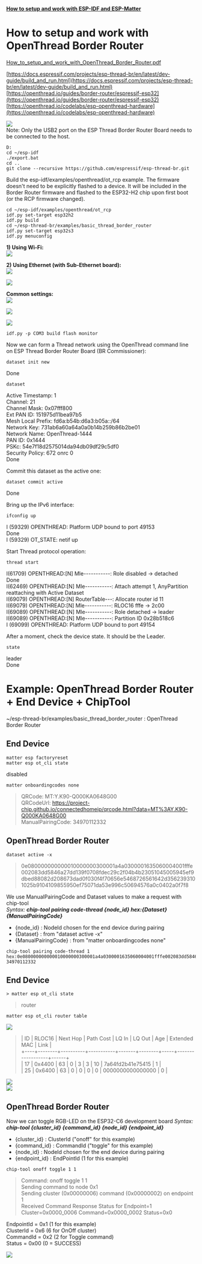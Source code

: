 [**How to setup and work with ESP-IDF and ESP-Matter**](https://github.com/mozolin/matter-thread)  
# How to setup and work with OpenThread Border Router
[How_to_setup_and_work_with_OpenThread_Border_Router.pdf](docs/How_to_setup_and_work_with_OpenThread_Border_Router.pdf)  

[https://docs.espressif.com/projects/esp-thread-br/en/latest/dev-guide/build_and_run.html](https://docs.espressif.com/projects/esp-thread-br/en/latest/dev-guide/build_and_run.html)  
[https://openthread.io/guides/border-router/espressif-esp32](https://openthread.io/guides/border-router/espressif-esp32)  
[https://openthread.io/codelabs/esp-openthread-hardware](https://openthread.io/codelabs/esp-openthread-hardware)  
 
![](../images/otbr/esp-thread-border-router-board.png)  
Note: Only the USB2 port on the ESP Thread Border Router Board needs to be connected to the host.

~~~
D:
cd ~/esp-idf
./export.bat
cd ..
git clone --recursive https://github.com/espressif/esp-thread-br.git
~~~

Build the esp-idf/examples/openthread/ot_rcp example. The firmware doesn't need to be explicitly flashed to a device. It will be included in the Border Router firmware and flashed to the ESP32-H2 chip upon first boot (or the RCP firmware changed).
~~~
cd ~/esp-idf/examples/openthread/ot_rcp
idf.py set-target esp32h2
idf.py build
cd ~/esp-thread-br/examples/basic_thread_border_router
idf.py set-target esp32s3
idf.py menuconfig
~~~

**1) Using Wi-Fi:**  
![](../images/otbr/esp_otbr_menuconfig_01.png)

**2) Using Ethernet (with Sub-Ethernet board):**  
![](../images/otbr/esp-thread-border-router-sub-ethernet.png)  
  
![](../images/otbr/esp_otbr_menuconfig_02.png)  
  
**Common settings:**  
![](../images/otbr/esp_otbr_menuconfig_03.png)  
 
![](../images/otbr/esp_otbr_menuconfig_04.png)  

![](../images/otbr/esp_otbr_menuconfig_05.png)  

~~~
idf.py -p COM3 build flash monitor
~~~

Now we can form a Thread network using the OpenThread command line on ESP Thread Border Router Board (BR Commissioner):
~~~
dataset init new
~~~
Done

~~~
dataset
~~~
Active Timestamp: 1  
Channel: 21  
Channel Mask: 0x07fff800  
Ext PAN ID: 151975d11bea97b5  
Mesh Local Prefix: fd6a:b54b:d6a3:b05a::/64  
Network Key: 731ab6a60a64a0a0b14b259b86b2be01  
Network Name: OpenThread-1444  
PAN ID: 0x1444  
PSKc: 54e7f18d2575014da94db09df29c5df0  
Security Policy: 672 onrc 0  
Done  
  
Commit this dataset as the active one:
~~~
dataset commit active
~~~
Done  
  
Bring up the IPv6 interface:
~~~
ifconfig up
~~~
I (59329) OPENTHREAD: Platform UDP bound to port 49153  
Done  
I (59329) OT_STATE: netif up  
  
Start Thread protocol operation:
~~~
thread start
~~~
I(61709) OPENTHREAD:[N] Mle-----------: Role disabled -> detached  
Done  
I(62469) OPENTHREAD:[N] Mle-----------: Attach attempt 1, AnyPartition reattaching with Active Dataset  
I(69079) OPENTHREAD:[N] RouterTable---: Allocate router id 11  
I(69079) OPENTHREAD:[N] Mle-----------: RLOC16 fffe -> 2c00  
I(69089) OPENTHREAD:[N] Mle-----------: Role detached -> leader  
I(69089) OPENTHREAD:[N] Mle-----------: Partition ID 0x28b518c6  
I (69099) OPENTHREAD: Platform UDP bound to port 49154  
  
After a moment, check the device state. It should be the Leader.
~~~
state
~~~
leader  
Done  


# Example: OpenThread Border Router + End Device + ChipTool
~/esp-thread-br/examples/basic_thread_border_router : OpenThread Border Router  
  
## End Device
~~~
matter esp factoryreset
matter esp ot_cli state
~~~
disabled
~~~
matter onboardingcodes none
~~~
> QRCode:            MT:Y.K90-Q000KA0648G00  
> QRCodeUrl:         https://project-chip.github.io/connectedhomeip/qrcode.html?data=MT%3AY.K90-Q000KA0648G00  
> ManualPairingCode: 34970112332  

## OpenThread Border Router
~~~
dataset active -x
~~~
> 0e080000000000010000000300001a4a0300001635060004001fffe002083dd5846a27dd139f0708fdec29c2f04b4b23051045005945ef9dbed88082d208673dad0f030f4f70656e5468726561642d3562393101025b9104109855950ef75071da53e996c50694576a0c0402a0f7f8

We use ManualPairingCode and Dataset values to make a request with chip-tool  
*Syntax:* ***chip-tool pairing code-thread {node_id} hex:{Dataset} {ManualPairingCode}***  
- {node_id} : NodeId chosen for the end device during pairing  
- {Dataset} : from "dataset active -x"  
- {ManualPairingCode} : from "matter onboardingcodes none"  

~~~
chip-tool pairing code-thread 1 hex:0e080000000000010000000300001a4a0300001635060004001fffe002083dd5846a27dd139f0708fdec29c2f04b4b23051045005945ef9dbed88082d208673dad0f030f4f70656e5468726561642d3562393101025b9104109855950ef75071da53e996c50694576a0c0402a0f7f8 34970112332
~~~


## End Device
~~~
> matter esp ot_cli state
~~~
> router
~~~
matter esp ot_cli router table
~~~
![](../images/otbr/cmd_01-router_table.png)  
> | ID | RLOC16 | Next Hop | Path Cost | LQ In | LQ Out | Age | Extended MAC     | Link |  
> +----+--------+----------+-----------+-------+--------+-----+------------------+------+  
> | 17 | 0x4400 |       63 |         0 |     3 |      3 |  10 | 7a64fd2b41e75415 |    1 |  
> | 25 | 0x6400 |       63 |         0 |     0 |      0 |   0 | 0000000000000000 |    0 |  
  
![](../images/otbr/otbr_01.jpg)  
![](../images/otbr/otbr_02.jpg)  


## OpenThread Border Router
Now we can toggle RGB-LED on the ESP32-C6 development board
*Syntax:* ***chip-tool {cluster_id} {command_id} {node_id} {endpoint_id}***  
- {cluster_id} : ClusterId ("onoff" for this example)
- {command_id} : CommandId ("toggle" for this example)
- {node_id} : NodeId chosen for the end device during pairing  
- {endpoint_id} : EndPointId (1 for this example)  
~~~
chip-tool onoff toggle 1 1
~~~
> Command: onoff toggle 1 1  
> Sending command to node 0x1  
> Sending cluster (0x00000006) command (0x00000002) on endpoint 1  
> Received Command Response Status for Endpoint=1 Cluster=0x0000_0006 Command=0x0000_0002 Status=0x0  
  
EndpointId = 0x1 (1 for this example)  
ClusterId = 0x6 (6 for OnOff cluster)  
CommandId = 0x2 (2 for Toggle command)  
Status = 0x00 (0 = SUCCESS)  
  
![](../images/otbr/ESP32-C6_LED-ON.jpg)  

